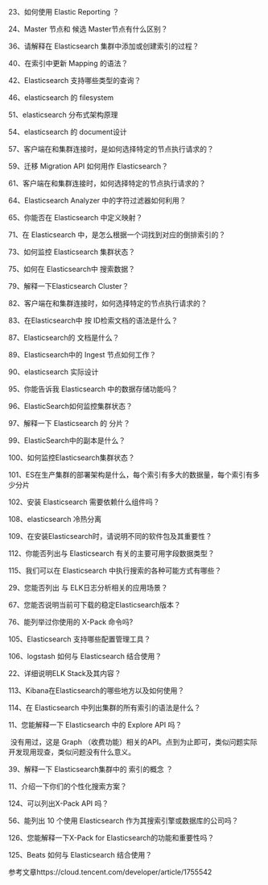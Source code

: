 

23、如何使用 Elastic Reporting ？

24、Master 节点和 候选 Master节点有什么区别？

36、请解释在 Elasticsearch 集群中添加或创建索引的过程？

40、在索引中更新 Mapping 的语法？

42、Elasticsearch 支持哪些类型的查询？

46、elasticsearch 的 filesystem

51、elasticsearch 分布式架构原理

54、elasticsearch 的 document设计



57、客户端在和集群连接时，是如何选择特定的节点执行请求的？

59、迁移 Migration API 如何用作 Elasticsearch？

61、客户端在和集群连接时，如何选择特定的节点执行请求的？

64、Elasticsearch Analyzer 中的字符过滤器如何利用？

65、你能否在 Elasticsearch 中定义映射？



71、在 Elasticsearch 中，是怎么根据一个词找到对应的倒排索引的？

73、如何监控 Elasticsearch 集群状态？

75、如何在 Elasticsearch中 搜索数据？

79、解释一下Elasticsearch Cluster？

82、客户端在和集群连接时，如何选择特定的节点执行请求的？

83、在Elasticsearch中 按 ID检索文档的语法是什么？

87、Elasticsearch的 文档是什么？

89、Elasticsearch中的 Ingest 节点如何工作？

90、elasticsearch 实际设计

95、你能告诉我 Elasticsearch 中的数据存储功能吗？

96、ElasticSearch如何监控集群状态？

97、解释一下 Elasticsearch 的 分片？

99、ElasticSearch中的副本是什么？

100、如何监控Elasticsearch集群状态？

101、ES在生产集群的部署架构是什么，每个索引有多大的数据量，每个索引有多少分片

102、安装 Elasticsearch 需要依赖什么组件吗？





108、elasticsearch 冷热分离

109、在安装Elasticsearch时，请说明不同的软件包及其重要性？



112、你能否列出与 Elasticsearch 有关的主要可用字段数据类型？

115、我们可以在 Elasticsearch 中执行搜索的各种可能方式有哪些？

29、您能否列出 与 ELK日志分析相关的应用场景？



67、您能否说明当前可下载的稳定Elasticsearch版本？

76、能列举过你使用的 X-Pack 命令吗?

105、Elasticsearch 支持哪些配置管理工具？

106、logstash 如何与 Elasticsearch 结合使用？

22、详细说明ELK Stack及其内容？

113、Kibana在Elasticsearch的哪些地方以及如何使用？

114、在 Elasticsearch 中列出集群的所有索引的语法是什么？

11、您能解释一下 Elasticsearch 中的 Explore API 吗？

​	没有用过，这是 Graph （收费功能）相关的API。点到为止即可，类似问题实际开发现用现查，类似问题没有什么意义。

39、解释一下 Elasticsearch集群中的 索引的概念 ？

11、介绍一下你们的个性化搜索方案？

124、可以列出X-Pack API 吗？

56、能列出 10 个使用 Elasticsearch 作为其搜索引擎或数据库的公司吗？

126、您能解释一下X-Pack for Elasticsearch的功能和重要性吗？

125、Beats 如何与 Elasticsearch 结合使用？





参考文章https://cloud.tencent.com/developer/article/1755542